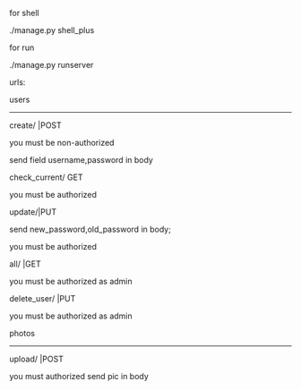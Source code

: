 for shell

./manage.py shell_plus


for run 

./manage.py runserver


urls:



users
**************************


create/ |POST

you must be non-authorized 

send field username,password in body



check_current/ GET

you must be authorized



update/|PUT

send new_password,old_password in body;

you must be authorized



all/ |GET

you must be authorized as admin



delete_user/<pk> |PUT

you must be authorized as admin




photos
**************************

upload/ |POST

you must authorized send pic in body

